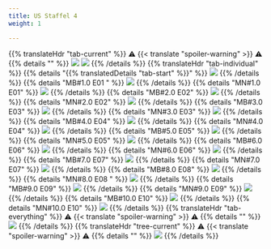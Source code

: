 ```yaml
---
title: US Staffel 4
weight: 1

---
```

{{% translateHdr "tab-current" %}}
:warning: {{< translate "spoiler-warning" >}} :warning:
{{% details "" %}}
![](/sim-ayto/us04/us04_tab.png)
![](/sim-ayto/us04/us04_sum.png)
{{% /details %}}
{{% translateHdr "tab-individual" %}}
{{% details "{{% translatedDetails "tab-start" %}}" %}}
![](/sim-ayto/us04/us04_0.png)
{{% /details %}}
{{% details "MB#1.0 E01 " %}}
![](/sim-ayto/us04/us04_1.png)
{{% /details %}}
{{% details "MN#1.0 E01" %}}
![](/sim-ayto/us04/us04_2.png)
{{% /details %}}
{{% details "MB#2.0 E02" %}}
![](/sim-ayto/us04/us04_3.png)
{{% /details %}}
{{% details "MN#2.0 E02" %}}
![](/sim-ayto/us04/us04_4.png)
{{% /details %}}
{{% details "MB#3.0 E03" %}}
![](/sim-ayto/us04/us04_5.png)
{{% /details %}}
{{% details "MN#3.0 E03" %}}
![](/sim-ayto/us04/us04_6.png)
{{% /details %}}
{{% details "MB#4.0 E04" %}}
![](/sim-ayto/us04/us04_7.png)
{{% /details %}}
{{% details "MN#4.0 E04" %}}
![](/sim-ayto/us04/us04_8.png)
{{% /details %}}
{{% details "MB#5.0 E05" %}}
![](/sim-ayto/us04/us04_9.png)
{{% /details %}}
{{% details "MN#5.0 E05" %}}
![](/sim-ayto/us04/us04_10.png)
{{% /details %}}
{{% details "MB#6.0 E06" %}}
![](/sim-ayto/us04/us04_11.png)
{{% /details %}}
{{% details "MN#6.0 E06" %}}
![](/sim-ayto/us04/us04_12.png)
{{% /details %}}
{{% details "MB#7.0 E07" %}}
![](/sim-ayto/us04/us04_13.png)
{{% /details %}}
{{% details "MN#7.0 E07" %}}
![](/sim-ayto/us04/us04_14.png)
{{% /details %}}
{{% details "MB#8.0 E08" %}}
![](/sim-ayto/us04/us04_15.png)
{{% /details %}}
{{% details "MN#8.0 E08 " %}}
![](/sim-ayto/us04/us04_16.png)
{{% /details %}}
{{% details "MB#9.0 E09" %}}
![](/sim-ayto/us04/us04_17.png)
{{% /details %}}
{{% details "MN#9.0 E09" %}}
![](/sim-ayto/us04/us04_18.png)
{{% /details %}}
{{% details "MB#10.0 E10" %}}
![](/sim-ayto/us04/us04_19.png)
{{% /details %}}
{{% details "MN#10.0 E10" %}}
![](/sim-ayto/us04/us04_20.png)
{{% /details %}}
{{% translateHdr "tab-everything" %}}
:warning: {{< translate "spoiler-warning" >}} :warning:
{{% details "" %}}
![](/sim-ayto/us04/us04.col.png)
{{% /details %}}
{{% translateHdr "tree-current" %}}
:warning: {{< translate "spoiler-warning" >}} :warning:
{{% details "" %}}
![](/sim-ayto/us04/us04.png)
{{% /details %}}
